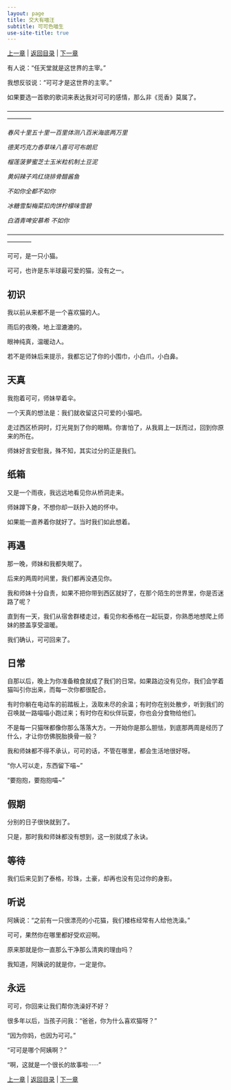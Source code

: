 ```yaml
---
layout: page
title: 交大有喵汪
subtitle: 可可色喵生
use-site-title: true
---
```


[上一章](/Novels/CatDog/start) | [返回目录](/Novels/CatDog/index) | [下一章](/Novels/CatDog/xiaoguai) 

有人说：“任天堂就是这世界的主宰。”

我想反驳说：“可可才是这世界的主宰。”

如果要选一首歌的歌词来表达我对可可的感情，那么非《觅香》莫属了。

————————————————————————————————————————

*春风十里五十里一百里体测八百米海底两万里*

*德芙巧克力香草味八喜可可布朗尼*

*榴莲菠萝蜜芝士玉米粒机制土豆泥*

*黄焖辣子鸡红烧排骨醋酱鱼*

*不如你全都不如你*

*冰糖雪梨梅菜扣肉饼柠檬味雪碧*

*白酒青啤安慕希 不如你*

————————————————————————————————————————

可可，是一只小猫。

可可，也许是东半球最可爱的猫，没有之一。


## 初识

我以前从来都不是一个喜欢猫的人。

雨后的夜晚，地上湿漉漉的。

眼神纯真，温暖动人。

若不是师妹后来提示，我都忘记了你的小围巾，小白爪，小白鼻。


## 天真

我抱着可可，师妹举着伞。

一个天真的想法是：我们就收留这只可爱的小猫吧。

走过西区桥洞时，灯光晃到了你的眼睛。你害怕了，从我肩上一跃而过，回到你原来的所在。

师妹好言安慰我，殊不知，其实过分的正是我们。

## 纸箱

又是一个雨夜，我远远地看见你从桥洞走来。

师妹蹲下身，不想你却一跃扑入她的怀中。

如果能一直养着你就好了。当时我们如此想着。

## 再遇

那一晚，师妹和我都失眠了。

后来的两周时间里，我们都再没遇见你。

我和师妹十分自责，如果不把你带到西区就好了，在那个陌生的世界里，你是否迷路了呢？

直到有一天，我们从宿舍群楼走过，看见你和泰格在一起玩耍，你熟悉地想爬上师妹的膝盖享受温暖。

我们确认，可可回来了。

## 日常

自那以后，晚上为你准备粮食就成了我们的日常。如果路边没有见你，我们会学着猫叫引你出来，而每一次你都很配合。

有时你躺在电动车的前踏板上，汲取未尽的余温；有时你在别处散步，听到我们的召唤就一路喵喵小跑过来；有时你在和伙伴玩耍，你也会分食物给他们。

不是每一只猫咪都像你那么落落大方。一开始你是那么胆怯，到底那两周是经历了什么，才让你仿佛脱胎换骨一般？

我和师妹都不得不承认，可可的话，不管在哪里，都会生活地很好呀。

“你人可以走，东西留下喵~”

“要抱抱，要抱抱喵~”

## 假期

分别的日子很快就到了。

只是，那时我和师妹都没有想到，这一别就成了永诀。

## 等待

我们后来见到了泰格，珍珠，土豪，却再也没有见过你的身影。

## 听说

阿姨说：“之前有一只很漂亮的小花猫，我们楼栋经常有人给他洗澡。”

可可，果然你在哪里都好受欢迎啊。

原来那就是你一直那么干净那么清爽的理由吗？

我知道，阿姨说的就是你，一定是你。

## 永远

可可，你回来让我们帮你洗澡好不好？

很多年以后，当孩子问我：“爸爸，你为什么喜欢猫呀？”

“因为你妈，也因为可可。”

“可可是哪个阿姨啊？”

“啊，这就是一个很长的故事啦······”


[上一章](/Novels/CatDog/start) | [返回目录](/Novels/CatDog/index) | [下一章](/Novels/CatDog/xiaoguai) 


<!-- UY BEGIN -->
<div id="uyan_frame"></div>
<script type="text/javascript" src="http://v2.uyan.cc/code/uyan.js"></script>
<!-- UY END -->
